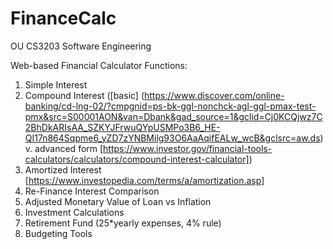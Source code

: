 # FinanceCalc
OU CS3203 Software Engineering

Web-based Financial Calculator
Functions:
1) Simple Interest
2) Compound Interest ([basic] (https://www.discover.com/online-banking/cd-lng-02/?cmpgnid=ps-bk-ggl-nonchck-agl-ggl-pmax-test-pmx&src=S00001AON&van=Dbank&gad_source=1&gclid=Cj0KCQjwz7C2BhDkARIsAA_SZKYJFrwuQYpUSMPo3B6_HE-QI17n864Sqpme6_yZD7zYNBMilg93O6AaAqifEALw_wcB&gclsrc=aw.ds) v. advanced form [https://www.investor.gov/financial-tools-calculators/calculators/compound-interest-calculator])
3) Amortized Interest [https://www.investopedia.com/terms/a/amortization.asp]
4) Re-Finance Interest Comparison 
5) Adjusted Monetary Value of Loan vs Inflation
6) Investment Calculations
7) Retirement Fund (25*yearly expenses, 4% rule)
8) Budgeting Tools

